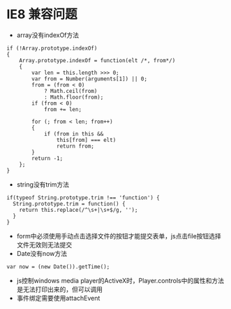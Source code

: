 # IE8 兼容问题

- array没有indexOf方法
```
if (!Array.prototype.indexOf)
{
    Array.prototype.indexOf = function(elt /*, from*/)
    {
        var len = this.length >>> 0;
        var from = Number(arguments[1]) || 0;
        from = (from < 0)
            ? Math.ceil(from)
            : Math.floor(from);
        if (from < 0)
            from += len;

        for (; from < len; from++)
        {
            if (from in this &&
                this[from] === elt)
                return from;
        }
        return -1;
    };
}
```
- string没有trim方法
```
if(typeof String.prototype.trim !== 'function') {
  String.prototype.trim = function() {
    return this.replace(/^\s+|\s+$/g, '');
  }
}
```
- form中必须使用手动点击选择文件的按钮才能提交表单，js点击file按钮选择文件无效则无法提交
- Date没有now方法
```
var now = (new Date()).getTime();
```
- js控制windows media player的ActiveX时，Player.controls中的属性和方法是无法打印出来的，但可以调用
- 事件绑定需要使用attachEvent
